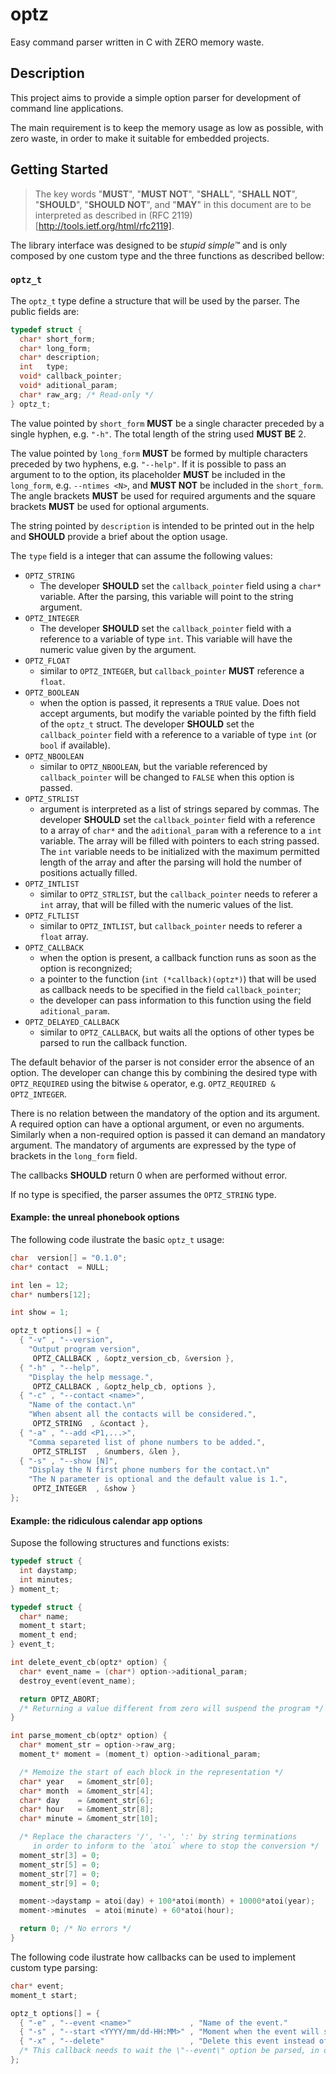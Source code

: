 # optz

Easy command parser written in C with ZERO memory waste.

## Description

This project aims to provide a simple option parser for development of command line applications.

The main requirement is to keep the memory usage as low as possible, with zero waste, in order to make it suitable for embedded projects.

## Getting Started

>The key words "**MUST**", "**MUST NOT**", "**SHALL**", "**SHALL NOT**", "**SHOULD**", "**SHOULD NOT**", and "**MAY**" in this document are to be interpreted as described in (RFC 2119)[http://tools.ietf.org/html/rfc2119].

The library interface was designed to be _stupid simple™_ and is only composed by one custom type and the three functions as described bellow:

### `optz_t`

The `optz_t` type define a structure that will be used by the parser. The public fields are:

```c
typedef struct {
  char* short_form;
  char* long_form;
  char* description;
  int   type;
  void* callback_pointer;
  void* aditional_param;
  char* raw_arg; /* Read-only */
} optz_t;
```


The value pointed by `short_form` **MUST** be a single character preceded by a single hyphen, e.g. `"-h"`. The total length of the string used **MUST BE** 2.

The value pointed by `long_form` **MUST** be formed by multiple characters preceded by two hyphens, e.g. `"--help"`. If it is possible to pass an argument to to the option, its placeholder **MUST** be included in the `long_form`, e.g. `--ntimes <N>`, and **MUST NOT** be included in the `short_form`. The angle brackets **MUST** be used for required arguments and the square brackets **MUST** be used for optional arguments.

The string pointed by `description` is intended to be printed out in the help and **SHOULD** provide a brief about the option usage.

The `type` field is a integer that can assume the following values:

* `OPTZ_STRING`
  - The developer **SHOULD** set the `callback_pointer` field using a `char*` variable. After the parsing, this variable will point to the string argument.
* `OPTZ_INTEGER`
  - The developer **SHOULD** set the `callback_pointer` field with a reference to a variable of type `int`. This variable will have the numeric value given by the argument.
* `OPTZ_FLOAT`
  - similar to `OPTZ_INTEGER`, but `callback_pointer` **MUST** reference a `float`.
* `OPTZ_BOOLEAN`
  - when the option is passed, it represents a `TRUE` value. Does not accept arguments, but modify the variable pointed by the fifth field of the `optz_t` struct. The developer **SHOULD** set the `callback_pointer` field with a reference to a variable of type `int` (or `bool` if available).
* `OPTZ_NBOOLEAN`
  - similar to `OPTZ_NBOOLEAN`, but the variable referenced by `callback_pointer` will be changed to `FALSE` when this option is passed.
* `OPTZ_STRLIST`
  - argument is interpreted as a list of strings separed by commas. The developer **SHOULD** set the `callback_pointer` field with a reference to a array of `char*` and the `aditional_param` with a reference to a `int` variable. The array will be filled with pointers to each string passed. The `int` variable needs to be initialized with the maximum permitted length of the array and after the parsing will hold the number of positions actually filled.
* `OPTZ_INTLIST`
  - similar to `OPTZ_STRLIST`, but the `callback_pointer` needs to referer a `int` array, that will be filled with the numeric values of the list.
* `OPTZ_FLTLIST`
  - similar to `OPTZ_INTLIST`, but  `callback_pointer` needs to referer a `float` array.
* `OPTZ_CALLBACK`
  - when the option is present, a callback function runs as soon as the option is recongnized;
  - a pointer to the function (`int (*callback)(optz*)`) that will be used as callback needs to be specified in the field `callback_pointer`;
  - the developer can pass information to this function using the field `aditional_param`.
* `OPTZ_DELAYED_CALLBACK`
  - similar to `OPTZ_CALLBACK`, but waits all the options of other types be parsed to run the callback function.

The default behavior of the parser is not consider error the absence of an option. The developer can change this by combining the desired type with `OPTZ_REQUIRED` using the bitwise `&` operator, e.g. `OPTZ_REQUIRED & OPTZ_INTEGER`.

There is no relation between the mandatory of the option and its argument.
A required option can have a optional argument, or even no arguments.
Similarly when a non-required option is passed it can demand an mandatory argument. The mandatory of arguments are expressed by the type of brackets in the `long_form` field.

The callbacks **SHOULD** return 0 when are performed without error.

If no type is specified, the parser assumes the `OPTZ_STRING` type.

#### Example: the unreal phonebook options

The following code ilustrate the basic `optz_t` usage:

```c
char  version[] = "0.1.0";
char* contact  = NULL;

int len = 12;
char* numbers[12];

int show = 1;

optz_t options[] = {
  { "-v" , "--version",
    "Output program version",
     OPTZ_CALLBACK , &optz_version_cb, &version },
  { "-h" , "--help",
    "Display the help message.",
     OPTZ_CALLBACK , &optz_help_cb, options },
  { "-c" , "--contact <name>",
    "Name of the contact.\n"
    "When absent all the contacts will be considered.",
     OPTZ_STRING  , &contact },
  { "-a" , "--add <P1,...>",
    "Comma separeted list of phone numbers to be added.",
     OPTZ_STRLIST  , &numbers, &len },
  { "-s" , "--show [N]",
    "Display the N first phone numbers for the contact.\n"
    "The N parameter is optional and the default value is 1.",
     OPTZ_INTEGER  , &show }
};

```

#### Example: the ridiculous calendar app options

Supose the following structures and functions exists:

```c
typedef struct {
  int daystamp;
  int minutes;
} moment_t;

typedef struct {
  char* name;
  moment_t start;
  moment_t end;
} event_t;

int delete_event_cb(optz* option) {
  char* event_name = (char*) option->aditional_param;
  destroy_event(event_name);

  return OPTZ_ABORT;
  /* Returning a value different from zero will suspend the program */
}

int parse_moment_cb(optz* option) {
  char* moment_str = option->raw_arg;
  moment_t* moment = (moment_t) option->aditional_param;

  /* Memoize the start of each block in the representation */
  char* year   = &moment_str[0];
  char* month  = &moment_str[4];
  char* day    = &moment_str[6];
  char* hour   = &moment_str[8];
  char* minute = &moment_str[10];

  /* Replace the characters '/', '-', ':' by string terminations
     in order to inform to the `atoi` where to stop the conversion */
  moment_str[3] = 0;
  moment_str[5] = 0;
  moment_str[7] = 0;
  moment_str[9] = 0;

  moment->daystamp = atoi(day) + 100*atoi(month) + 10000*atoi(year);
  moment->minutes  = atoi(minute) + 60*atoi(hour);

  return 0; /* No errors */
}
```

The following code ilustrate how callbacks can be used to implement custom type parsing:

```c
char* event;
moment_t start;

optz_t options[] = {
  { "-e" , "--event <name>"             , "Name of the event."                , OPTZ_REQUIRED                 , event },
  { "-s" , "--start <YYYY/mm/dd-HH:MM>" , "Moment when the event will start." , OPTZ_REQUIRED & OPTZ_CALLBACK , parse_moment_cb , &start },
  { "-x" , "--delete"                   , "Delete this event instead of Add." , OPTZ_DELAYED_CALLBACK         , delete_event_cb , event }
  /* This callback needs to wait the \"--event\" option be parsed, in order to have acces to the right event name */
};
```